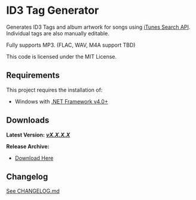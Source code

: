 # ID3 Tag Generator #

Generates ID3 Tags and album artwork for songs using [iTunes Search API](https://affiliate.itunes.apple.com/resources/documentation/itunes-store-web-service-search-api/). Individual tags are also manually editable.

Fully supports MP3. (FLAC, WAV, M4A support TBD)

This code is licensed under the MIT License.

## Requirements

This project requires the installation of:

 - Windows with [.NET Framework v4.0+](https://www.microsoft.com/en-us/download/details.aspx?id=17718)

## Downloads
**Latest Version:** ***[vX.X.X.X][Dld_Latest]***

**Release Archive:**

 - [Download Here][Dld_Archive]

## Changelog
[See CHANGELOG.md][CLog.md]

  [CLog.md]: https://github.com/Wassup789/ID3-Tag-Generator/blob/master/CHANGELOG.md
  [Dld_Archive]: https://goo.gl/y67tyN
  [Dld_Latest]: https://github.com/Wassup789/ID3-Tag-Generator/releases